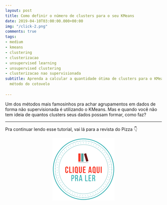 ```yaml
---
layout: post
title: Como definir o número de clusters para o seu KMeans
date: 2019-04-10T03:00:00.000+00:00
img: "/click-2.png"
comments: true
tags:
- medium
- kmeans
- clustering
- clusterizacao
- unsupervised learning
- unsupervised clustering
- clusterizacao nao supervisionada
subtitle: Aprenda a calcular a quantidade ótima de clusters para o KMeans usando o
  método do cotovelo

---
```

Um dos métodos mais famosinhos pra achar agrupamentos em dados de forma não supervisionada é utilizando o KMeans. Mas e quando você não tem ideia de quantos clusters seus dados possam formar, como faz?

***

Pra continuar lendo esse tutorial, vai lá para a revista do Pizza 👇

<center>
<a href="https://medium.com/pizzadedados/kmeans-e-metodo-do-cotovelo-94ded9fdf3a9">
<img src="/images/clique-aqui-para-ler.png"/>
</a>
</center>